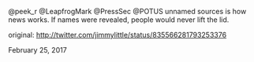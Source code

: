 @peek_r @LeapfrogMark @PressSec @POTUS unnamed sources is how news works. If names were revealed, people would never lift the lid. 

original: http://twitter.com/jimmylittle/status/835566281793253376 

February 25, 2017